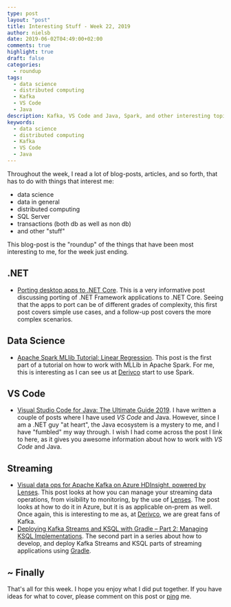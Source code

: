```yaml
---
type: post
layout: "post"
title: Interesting Stuff - Week 22, 2019
author: nielsb
date: 2019-06-02T04:49:00+02:00
comments: true
highlight: true
draft: false
categories:
  - roundup
tags:
  - data science
  - distributed computing
  - Kafka
  - VS Code
  - Java
description: Kafka, VS Code and Java, Spark, and other interesting topics.
keywords:
  - data science
  - distributed computing
  - Kafka
  - VS Code
  - Java  
---
```


Throughout the week, I read a lot of blog-posts, articles, and so forth, that has to do with things that interest me:

* data science
* data in general
* distributed computing
* SQL Server
* transactions (both db as well as non db)
* and other "stuff"

This blog-post is the "roundup" of the things that have been most interesting to me, for the week just ending.

<!--more-->

## .NET

* [Porting desktop apps to .NET Core][1]. This is a very informative post discussing porting of .NET Framework applications to .NET Core. Seeing that the apps to port can be of different grades of complexity, this first post covers simple use cases, and a follow-up post covers the more complex scenarios.

## Data Science

* [Apache Spark MLlib Tutorial: Linear Regression][2]. This post is the first part of a tutorial on how to work with MLLib in Apache Spark. For me, this is interesting as I can see us at [Derivco](/derivco) start to use Spark.

## VS Code

* [Visual Studio Code for Java: The Ultimate Guide 2019][3]. I have written a couple of posts where I have used *VS Code* and Java. However, since I am a .NET guy "at heart", the Java ecosystem is a mystery to me, and I have "fumbled" my way through. I wish I had come across the post I link to here, as it gives you awesome information about how to work with *VS Code* and Java.

## Streaming

* [Visual data ops for Apache Kafka on Azure HDInsight, powered by Lenses][4]. This post looks at how you can manage your streaming data operations, from visibility to monitoring, by the use of [Lenses][5]. The post looks at how to do it in Azure, but it is as applicable on-prem as well. Once again, this is interesting to me as, at [Derivco](/derivco), we are great fans of Kafka.
* [Deploying Kafka Streams and KSQL with Gradle – Part 2: Managing KSQL Implementations][6]. The second part in a series about how to develop, and deploy Kafka Streams and KSQL parts of streaming applications using [Gradle][7].

## ~ Finally

That's all for this week. I hope you enjoy what I did put together. If you have ideas for what to cover, please comment on this post or [ping][ma] me.

[ma]: mailto:niels.it.berglund@gmail.com
[mp]: https://blog.acolyer.org
[iq]: https://www.infoq.com/
[ew]: http://sqlonice.com/
[re]: http://blog.revolutionanalytics.com
[sqsk]: https://www.sqlskills.com
[mdaveyblog]: https://mdavey.wordpress.com/
[charlblog]: https://charlla.com/

[jovpop]: https://twitter.com/JovanPop_MSFT
[bobw]: https://twitter.com/bobwardms
[revod]: https://twitter.com/revodavid
[lonny]: https://twitter.com/sqL_handLe
[ewtw]: https://twitter.com/sqlOnIce
[buckw]: https://twitter.com/BuckWoodyMSFT
[mattw]: https://twitter.com/matthewwarren
[murba]: https://twitter.com/muratdemirbas
[daveda]: https://twitter.com/davidthecoder
[adcol]: https://twitter.com/adriancolyer
[jesrod]: https://twitter.com/jrdothoughts
[tomaz]: https://twitter.com/tomaz_tsql
[dataart]: https://twitter.com/dataartisans
[luis]: https://twitter.com/luis_de_sousa
[benstop]: https://twitter.com/benstopford
[conflu]: https://twitter.com/confluentinc
[tylert]: https://twitter.com/tyler_treat
[andrewng]: https://twitter.com/AndrewYNg
[lawr]: https://twitter.com/bytezn
[jue]: https://twitter.com/b0rk
[yan]: https://twitter.com/theburningmonk
[danny]: https://twitter.com/g9yuayon
[rmoff]: https://twitter.com/rmoff
[ryansw]: https://twitter.com/ryanswanstrom
[pabloc]: https://twitter.com/pabloc_ds
[mklep]: https://twitter.com/martinkl
[mdavey]: https://twitter.com/matt_davey
[jboner]: https://twitter.com/jboner
[joeduff]: https://twitter.com/funcOfJoe
[charl]: https://twitter.com/charllamprecht
[dbricks]: https://twitter.com/databricks
[adsit]: https://twitter.com/SitnikAdam
[vicky]: https://twitter.com/vickyharp
[dscentral]: https://twitter.com/DataScienceCtrl
[natemc]: https://twitter.com/natemcmaster
[ads]: https://twitter.com/azuredatastudio

[1]: https://devblogs.microsoft.com/dotnet/porting-desktop-apps-to-net-core/
[2]: https://towardsdatascience.com/apache-spark-mllib-tutorial-ec6f1cb336a9
[3]: https://blog.usejournal.com/visual-studio-code-for-java-the-ultimate-guide-2019-8de7d2b59902
[4]: https://azure.microsoft.com/en-us/blog/visual-data-ops-for-apache-kafka-on-azure-hdinsight-powered-by-lenses/
[5]: https://lenses.io/
[6]: https://www.confluent.io/blog/deploying-kafka-streams-and-ksql-with-gradle-part-2-managing-ksql-implementations
[7]: https://gradle.org/